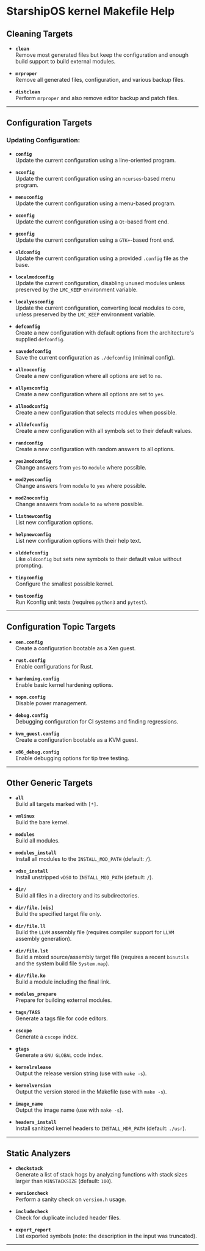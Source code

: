 # StarshipOS kernel Makefile Help

## **Cleaning Targets**
- **`clean`**  
  Remove most generated files but keep the configuration and enough build support to build external modules.

- **`mrproper`**  
  Remove all generated files, configuration, and various backup files.

- **`distclean`**  
  Perform `mrproper` and also remove editor backup and patch files.

---

## **Configuration Targets**

### Updating Configuration:
- **`config`**  
  Update the current configuration using a line-oriented program.

- **`nconfig`**  
  Update the current configuration using an `ncurses`-based menu program.

- **`menuconfig`**  
  Update the current configuration using a menu-based program.

- **`xconfig`**  
  Update the current configuration using a `Qt`-based front end.

- **`gconfig`**  
  Update the current configuration using a `GTK+`-based front end.

- **`oldconfig`**  
  Update the current configuration using a provided `.config` file as the base.

- **`localmodconfig`**  
  Update the current configuration, disabling unused modules unless preserved by the `LMC_KEEP` environment variable.

- **`localyesconfig`**  
  Update the current configuration, converting local modules to core, unless preserved by the `LMC_KEEP` environment variable.

- **`defconfig`**  
  Create a new configuration with default options from the architecture's supplied `defconfig`.

- **`savedefconfig`**  
  Save the current configuration as `./defconfig` (minimal config).

- **`allnoconfig`**  
  Create a new configuration where all options are set to `no`.

- **`allyesconfig`**  
  Create a new configuration where all options are set to `yes`.

- **`allmodconfig`**  
  Create a new configuration that selects modules when possible.

- **`alldefconfig`**  
  Create a new configuration with all symbols set to their default values.

- **`randconfig`**  
  Create a new configuration with random answers to all options.

- **`yes2modconfig`**  
  Change answers from `yes` to `module` where possible.

- **`mod2yesconfig`**  
  Change answers from `module` to `yes` where possible.

- **`mod2noconfig`**  
  Change answers from `module` to `no` where possible.

- **`listnewconfig`**  
  List new configuration options.

- **`helpnewconfig`**  
  List new configuration options with their help text.

- **`olddefconfig`**  
  Like `oldconfig` but sets new symbols to their default value without prompting.

- **`tinyconfig`**  
  Configure the smallest possible kernel.

- **`testconfig`**  
  Run Kconfig unit tests (requires `python3` and `pytest`).

---

## **Configuration Topic Targets**

- **`xen.config`**  
  Create a configuration bootable as a Xen guest.

- **`rust.config`**  
  Enable configurations for Rust.

- **`hardening.config`**  
  Enable basic kernel hardening options.

- **`nopm.config`**  
  Disable power management.

- **`debug.config`**  
  Debugging configuration for CI systems and finding regressions.

- **`kvm_guest.config`**  
  Create a configuration bootable as a KVM guest.

- **`x86_debug.config`**  
  Enable debugging options for tip tree testing.

---

## **Other Generic Targets**

- **`all`**  
  Build all targets marked with `[*]`.

- **`vmlinux`**  
  Build the bare kernel.

- **`modules`**  
  Build all modules.

- **`modules_install`**  
  Install all modules to the `INSTALL_MOD_PATH` (default: `/`).

- **`vdso_install`**  
  Install unstripped `vDSO` to `INSTALL_MOD_PATH` (default: `/`).

- **`dir/`**  
  Build all files in a directory and its subdirectories.

- **`dir/file.[ois]`**  
  Build the specified target file only.

- **`dir/file.ll`**  
  Build the `LLVM` assembly file (requires compiler support for `LLVM` assembly generation).

- **`dir/file.lst`**  
  Build a mixed source/assembly target file (requires a recent `binutils` and the system build file `System.map`).

- **`dir/file.ko`**  
  Build a module including the final link.

- **`modules_prepare`**  
  Prepare for building external modules.

- **`tags/TAGS`**  
  Generate a tags file for code editors.

- **`cscope`**  
  Generate a `cscope` index.

- **`gtags`**  
  Generate a `GNU GLOBAL` code index.

- **`kernelrelease`**  
  Output the release version string (use with `make -s`).

- **`kernelversion`**  
  Output the version stored in the Makefile (use with `make -s`).

- **`image_name`**  
  Output the image name (use with `make -s`).

- **`headers_install`**  
  Install sanitized kernel headers to `INSTALL_HDR_PATH` (default: `./usr`).

---

## **Static Analyzers**

- **`checkstack`**  
  Generate a list of stack hogs by analyzing functions with stack sizes larger than `MINSTACKSIZE` (default: `100`).

- **`versioncheck`**  
  Perform a sanity check on `version.h` usage.

- **`includecheck`**  
  Check for duplicate included header files.

- **`export_report`**  
  List exported symbols (note: the description in the input was truncated).

---
